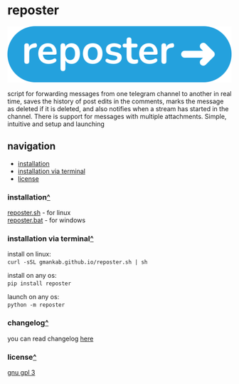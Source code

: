 # reposter

<img src="https://github.com/gmankab/reposter/raw/main/img/transparent.png">

script for forwarding messages from one telegram channel to another in real time, saves the history of post edits in the comments, marks the message as deleted if it is deleted, and also notifies when a stream has started in the channel. There is support for messages with multiple attachments. Simple, intuitive and setup and launching

## navigation

- [installation](#installation)
- [installation via terminal](#installation-via-terminal)
- [license](#license)

### installation[^](#navigation)

[reposter.sh](https://gmankab.github.io/reposter.sh) - for linux  
[reposter.bat](https://gmankab.github.io/reposter.bat) - for windows

### installation via terminal[^](#navigation)

install on linux:  
`curl -sSL gmankab.github.io/reposter.sh | sh`

install on any os:  
`pip install reposter`

launch on any os:  
`python -m reposter`

### changelog[^](#navigation)

you can read changelog [here](https://github.com/gmankab/reposter/blob/main/changelog.md)

### license[^](#navigation)

[gnu gpl 3](https://gnu.org/licenses/gpl-3.0.en.html)
